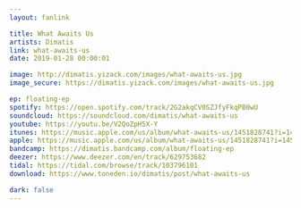 ```yaml
---
layout: fanlink

title: What Awaits Us
artists: Dimatis
link: what-awaits-us
date: 2019-01-28 00:00:01

image: http://dimatis.yizack.com/images/what-awaits-us.jpg
image_secure: https://dimatis.yizack.com/images/what-awaits-us.jpg

ep: floating-ep
spotify: https://open.spotify.com/track/2G2akqCV0SZJfyFkqPB0wU
soundcloud: https://soundcloud.com/dimatis/what-awaits-us
youtube: https://youtu.be/V2QoZpH5X-Y
itunes: https://music.apple.com/us/album/what-awaits-us/1451828741?i=1451828745&app=itunes
apple: https://music.apple.com/us/album/what-awaits-us/1451828741?i=1451828745&app=music
bandcamp: https://dimatis.bandcamp.com/album/floating-ep
deezer: https://www.deezer.com/en/track/629753682
tidal: https://tidal.com/browse/track/103796101
download: https://www.toneden.io/dimatis/post/what-awaits-us

dark: false
---
```

